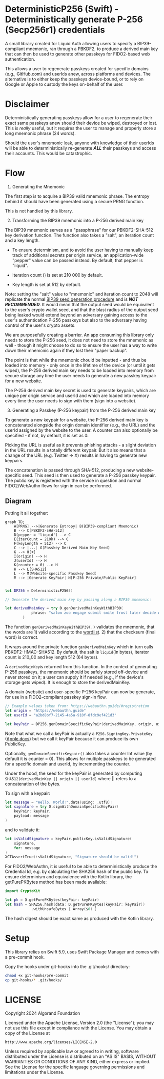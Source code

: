 # DeterministicP256 (Swift) - Deterministically generate P-256 (Secp256r1) credentials

A small library created for Liquid Auth allowing users to specify a BIP39-compliant mnemonic, ran through a PBKDF2, to produce a derived main key that can then be used to generate other passkeys for FIDO2-based web authentication.

This allows a user to regenerate passkeys created for specific domains (e.g., GitHub.com) and userIds anew, across platforms and devices. The alternative is to either keep the passkeys device-bound, or to rely on Google or Apple to custody the keys on-behalf of the user.

# Disclaimer

Deterministically generating passkeys allow for a user to regenerate their exact same passkeys anew should their device be wiped, destroyed or lost. This is _really_ useful, but it requires the user to manage and properly store a long mnemonic phrase (24 words).

Should the user's mnemonic leak, anyone with knowledge of their userIds will be able to deterministically re-generate **_ALL_** their passkeys and access their accounts. This would be catastrophic.

# Flow

1. Generating the Mnemonic

The first step is to acquire a BIP39 valid mnemonic phrase. The entropy behind it should have been generated using a secure PRNG function.

This is not handled by this library.

2. Transforming the BIP39 mnemonic into a P-256 derived main key

The BIP39 mnemonic serves as a "passphrase" for our PBKDF2-SHA-512 key derivation function. The function also takes a "salt", an iteration count and a key length.

- To ensure determinism, and to avoid the user having to manually keep track of additional secrets per origin service, an application-wide "pepper" value can be passed instead. By default, that pepper is "liquid".

- Iteration count () is set at 210 000 by default.

- Key length is set at 512 by default.

Note: setting the "salt" value to "mnemonic" and iteration count to 2048 will replicate the normal [BIP39 seed generation procedure](https://github.com/bitcoin/bips/blob/master/bip-0039.mediawiki#from-mnemonic-to-seed) and is **_NOT RECOMMENDED_**. It would mean that the output seed would be equivalent to the user's crypto wallet seed, and that the blast radius of the output seed being leaked would extend beyond an adversary gaining access to the user's authentication P-256 passkeys but also to the adversary having control of the user's crypto assets.

We are purposefully creating a barrier. An app consuming this library only needs to store the P-256 seed, it does not need to store the mnemonic as well - though it might choose to do so to ensure the user has a way to write down their mnemonic again if they lost their "paper backup".

The point is that while the mnemonic chould be inputted - and thus be loaded into memory - only once in the lifetime of the device (or until it gets wiped), the P-256 derived main key needs to be loaded into memory from secure storage any time the user needs to generate a new passkey keypair for a new website.

The P-256 derived main key secret is used to generate keypairs, which are unique per origin service and userId and which are loaded into memory every time the user needs to sign with them (sign into a website).

3.  Generating a Passkey (P-256 keypair) from the P-256 derived main key

To generate a new keypair for a website, the P-256 derived main key is concatenated alongside the origin domain identifier (e.g., the URL) and the userId assigned by the website to the user. A counter can also optionally be specified - if not, by default, it is set as 0.

Picking the URL is useful as it prevents phishing attacks - a slight deviation in the URL results in a totally different keypair. But it also means that a change of the URL (e.g. Twitter -> X) results in having to generate new keypairs.

The concatenation is passed through SHA-512, producing a new website-specific seed. This seed is then used to generate a P-256 passkey keypair. The public key is registered with the service in question and normal FIDO2/WebAuthn flows for sign in can be performed.

## Diagram

Putting it all together:

```mermaid
graph TD;
    A[PRNG] -->|Generate Entropy| B(BIP39-compliant Mnemonic)
    B --> C[PBKDF2-SHA-512]
    D(pepper = 'liquid') --> C
    E(iterCount = 210k) --> C
    F(keyLength = 512) --> C
    C --> |...| G(Passkey Derived Main Key Seed)
    G --> H[+]
    I(origin) --> H
    J(userId) --> H
    K(counter = 0) --> H
    H --> L[SHA512]
    L --> M(Website-specific Passkey Seed)
    M --> |Generate KeyPair| N[P-256 Private/Public KeyPair]
```

```swift

let DP256 = DeterministicP256()

// Generate the derived main key by passing along a BIP39 mnemonic:

let derivedMainKey = try D.genDerivedMainKeyWithBIP39(
            phrase: "salon zoo engage submit smile frost later decide wing sight chaos renew lizard rely canal coral scene hobby scare step bus leaf tobacco slice"
        )
```

The function `genDerivedMainKeyWithBIP39(.)` validates the mnemonic, that the words are 1) valid according to the [wordlist](https://github.com/bitcoin/bips/blob/master/bip-0039/bip-0039-wordlists.md). 2) that the checksum (final word) is correct.

It wraps around the private function `genDerivedMainKey` which in turn calls PBKDF2-HMAC-SHA512. By default, the salt is `liquid`(in bytes), iterator count is 210_00 and key length 512 (64 bytes).

A `derivedMainKey`is returned from this function. In the context of generating P-256 passkeys, the mnemonic should be safely stored off-device and never stored on it; a user can supply it if needed (e.g., if the device's storage gets wiped). It is enough to store the derivedMainKey.

A domain (website) and user-specific P-256 keyPair can now be generate, for use in a FIDO2-compliant passkey sign-in flow.

```swift
// Example values taken from: https://webauthn.guide/#registration
let origin = "https://webauthn.guide"
let userId = "a2bd8bf7-2145-4a5a-910f-8fdc9ef421d3"

let keyPair = DP256.genDomainSpecificKeyPair(derivedMainKey, origin, userId)
```

Note that what we call a keyPair is actually a `P256.SigningKey.PrivateKey` ([Apple docs](https://developer.apple.com/documentation/cryptokit/p256/signing/privatekey)) but we call it keyPair because it can produce its own PublicKey.

Optionally, `genDomainSpecificKeypair()` also takes a counter Int value (by default it is counter = 0). This allows for multiple passkeys to be generated for a specific domain and userId, by incrementing the counter.

Under the hood, the seed for the keyPair is generated by computing `SHA512(derivedMainKey || origin || userId)` where || refers to a concatenation of the bytes.

To sign with a keypair:

```swift
let message = "Hello, World!".data(using: .utf8)!
let signature = try D.signWithDomainSpecificKeyPair(
    keyPair: keyPair,
    payload: message
)
```

and to validate it:

```swift
let isValidSignature = keyPair.publicKey.isValidSignature(
    signature,
    for: message
)
XCTAssertTrue(isValidSignature, "Signature should be valid!")
```

For FIDO2/WebAuthn, it is useful to be able to deterministically produce the Credential Id,
e.g. by calculating the SHA256 hash of the public key. To ensure determinism and equivalence
with the Kotlin library, the getPurePKBytes method has been made available:

```swift
import CryptoKit

let pk = D.getPurePKBytes(keyPair: keyPair)
let hash = SHA256.hash(data: D.getPurePKBytes(keyPair: keyPair))
            .withUnsafeBytes { Array($0) }
```

The hash digest should be exact same as produced with the Kotlin library.

# Setup

This library relies on Swift 5.9, uses Swift Package Manager and comes with a pre-commit hook.

Copy the hooks under git-hooks into the .git/hooks/ directory:

```bash
chmod +x git-hooks/pre-commit
cp git-hooks/* .git/hooks/
```

# LICENSE

Copyright 2024 Algorand Foundation

Licensed under the Apache License, Version 2.0 (the "License");
you may not use this file except in compliance with the License.
You may obtain a copy of the License at

    http://www.apache.org/licenses/LICENSE-2.0

Unless required by applicable law or agreed to in writing, software
distributed under the License is distributed on an "AS IS" BASIS,
WITHOUT WARRANTIES OR CONDITIONS OF ANY KIND, either express or implied.
See the License for the specific language governing permissions and
limitations under the License.
